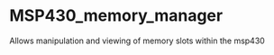 MSP430_memory_manager
=====================

Allows manipulation and viewing of memory slots within the msp430
